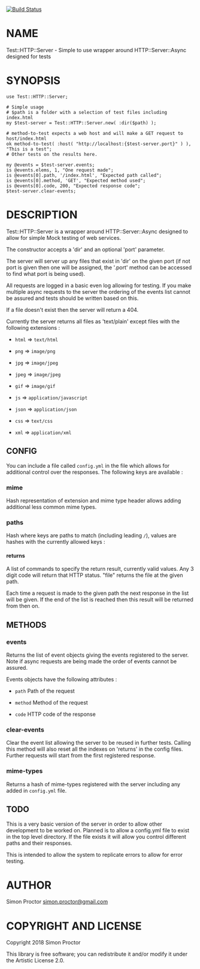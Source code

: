[![Build Status](https://travis-ci.org/Scimon/p6-Test-HTTP-Server.svg?branch=master)](https://travis-ci.org/Scimon/p6-Test-HTTP-Server)

NAME
====

Test::HTTP::Server - Simple to use wrapper around HTTP::Server::Async designed for tests

SYNOPSIS
========

    use Test::HTTP::Server;

    # Simple usage
    # $path is a folder with a selection of test files including index.html
    my $test-server = Test::HTTP::Server.new( :dir($path) );

    # method-to-test expects a web host and will make a GET request to host/index.html
    ok method-to-test( :host( "http://localhost:{$test-server.port}" ) ), "This is a test";
    # Other tests on the results here.

    my @events = $test-server.events;
    is @events.elems, 1, "One request made";
    is @events[0].path, '/index.html', "Expected path called";
    is @events[0].method, 'GET', "Expected method used";
    is @events[0].code, 200, "Expected response code";
    $test-server.clear-events;

DESCRIPTION
===========

Test::HTTP::Server is a wrapper around HTTP::Server::Async designed to allow for simple Mock testing of web services.

The constructor accepts a 'dir' and an optional 'port' parameter.

The server will server up any files that exist in 'dir' on the given port (if not port is given then one will be assigned, the '.port' method can be accessed to find what port is being used).

All requests are logged in a basic even log allowing for testing. If you make multiple async requests to the server the ordering of the events list cannot be assured and tests should be written based on this.

If a file doesn't exist then the server will return a 404.

Currently the server returns all files as 'text/plain' except files with the following extensions :

  * `html` => `text/html`

  * `png` => `image/png`

  * `jpg` => `image/jpeg`

  * `jpeg` => `image/jpeg`

  * `gif` => `image/gif`

  * `js` => `application/javascript`

  * `json` => `application/json`

  * `css` => `text/css`

  * `xml` => `application/xml`

CONFIG
------

You can include a file called `config.yml` in the file which allows for additional control over the responses. The following keys are available :

### mime

Hash representation of extension and mime type header allows adding additional less common mime types.

### paths

Hash where keys are paths to match (including leading `/`), values are hashes with the currently allowed keys :

#### returns

A list of commands to specify the return result, currently valid values. Any 3 digit code will return that HTTP status. "file" returns the file at the given path.

Each time a request is made to the given path the next response in the list will be given. If the end of the list is reached then this result will be returned from then on.

METHODS
-------

### events

Returns the list of event objects giving the events registered to the server. Note if async requests are being made the order of events cannot be assured.

Events objects have the following attributes :

  * `path` Path of the request

  * `method` Method of the request

  * `code` HTTP code of the response 

### clear-events

Clear the event list allowing the server to be reused in further tests. Calling this method will also reset all the indexes on 'returns' in the config files. Further requests will start from the first registered response.

### mime-types

Returns a hash of mime-types registered with the server including any added in `config.yml` file. 

TODO
----

This is a very basic version of the server in order to allow other development to be worked on. Planned is to allow a config.yml file to exist in the top level directory. If the file exists it will allow you control different paths and their responses.

This is intended to allow the system to replicate errors to allow for error testing.

AUTHOR
======

Simon Proctor <simon.proctor@gmail.com>

COPYRIGHT AND LICENSE
=====================

Copyright 2018 Simon Proctor

This library is free software; you can redistribute it and/or modify it under the Artistic License 2.0.
